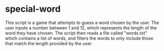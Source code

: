 # special-word
This script is a game that attempts to guess a word chosen by the user. The user inputs a number between 1 and 12, which represents the length of the word they have chosen. The script then reads a file called "words.txt" which contains a list of words, and filters the words to only include those that match the length provided by the user.